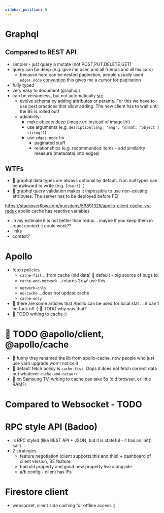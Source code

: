 ```yaml
---
sidebar_position: 8
---
```


# Graphql

## Compared to REST API
* simpler - just query a mutate (not POST,PUT,DELETE,GET)
* query can be deep (e.g. give me user, and all friends and all his cars)
    * because here can be nested pagination, people usually used `edges.node` [convention](https://relay.dev/graphql/connections.htm)
    this gives me a cursor for pagination
* fully typed
* very easy to document (graphiql)
* can be versionless, but not automatically [src](https://www.youtube.com/watch?v=fBkmlFfwRu0)
    - evolve schema by adding attributes or params. For this we have to use best practices that allow adding. The new client
    has to wait until the BE is rolled out!
    - addability:
      - make objects deep (image.uri instead of imageUrl)
      - use arguments (e.g. `desription(lang: "eng", format: "object | string")`)
      - use `edges.node` for
        - paginated stuff
        - relationships (e.g. recommended items - add similarity measure (metadata) into edges)

## WTFs
* 🐷 graphql data types are always optional by default. Non null types can be awkward to write (e.g. `[User!]!`)
* 🐷 graphql query validation makes it impossible to use non-existing attributes. The server has to be deployed before
    FE!

https://stackoverflow.com/questions/59891325/apollo-client-cache-vs-redux
apollo cache has reactive variables
- in my estimate it is not better than redux... maybe if you keep them in react context it could work??
- links
- context?

# Apollo
* fetch policies
    * `cache-fist` ...from cache (old data) 🐷 default - big source of bugs lol
    * `cache-and-network` ...returns 2x ✔️ use this
    * `network-only`
    * `no-cache` ...does not update cache
    * `cache-only`
* 🐷 there are some articles that Apollo can be used for local stat ... it can't be fuck off :) 🎃 TODO why was that?
* 🎃 TODO writing to cache :)

# 🎃 TODO @apollo/client, @apollo/cache
* 🐷 funny they renamed the lib from apollo-cache, now people who just use yarn upgrade won't notice it
* 🐷 default fetch policy is `cache-fist`. Oops it does not fetch correct data but whatever `cache-and-network`
* 🐷 on Samsung TV, writing to cache can take 5s (old browser, or little RAM?)

# Compared to Websocket - TODO

# RPC style API (Badoo)
- is RPC styled (like REST API + JSON, but it is stateful - it has an init() call)
- 2 strategies
  - feature negotiation (client supports this and this) + dashboard of client version, BE feature
  - bad old property and good new property live alongside
  - a/b config - client has IFs

# Firestore client
- websocket, client side caching for offline access :)

